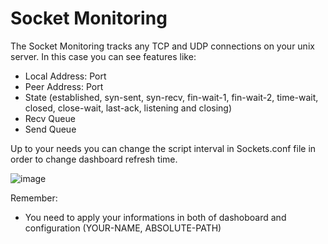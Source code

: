 # Socket Monitoring

The Socket Monitoring tracks any TCP and UDP connections on your unix server. In this case you can see features like:

- Local Address: Port
- Peer Address: Port
- State (established, syn-sent, syn-recv, fin-wait-1, fin-wait-2, time-wait, closed, close-wait, last-ack, listening and closing)
- Recv Queue
- Send Queue

Up to your needs you can change the script interval in Sockets.conf file in order to change dashboard refresh time.

![image](https://user-images.githubusercontent.com/43276746/183843364-6fb2887f-a070-47c0-b795-c2a28779c4b7.png)

Remember:
- You need to apply your informations in both of dashoboard and configuration (YOUR-NAME, ABSOLUTE-PATH)
